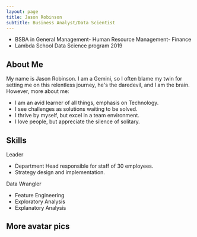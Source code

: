 ```yaml
---
layout: page
title: Jason Robinson
subtitle: Business Analyst/Data Scientist
---
```

- BSBA in General Management-
   Human Resource Management-
   Finance
- Lambda School Data Science program 2019

## About Me

My name is Jason Robinson. I am a Gemini, so I often 
blame my twin for setting me on this relentless journey, 
he's the daredevil, and I am the brain. However, more about me:
- I am an avid learner of all things, emphasis on Technology.
- I see challenges as solutions waiting to be solved.
- I thrive by myself, but excel in a team environment.
- I love people, but appreciate the silence of solitary.


## Skills

Leader
- Department Head responsible for staff of 30 employees.
- Strategy design and implementation.

Data Wrangler
- Feature Engineering
- Exploratory Analysis
- Explanatory Analysis

## More avatar pics


